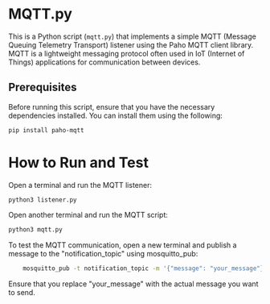 # MQTT.py

This is a Python script (`mqtt.py`) that implements a simple MQTT (Message Queuing Telemetry Transport) listener using the Paho MQTT client library. MQTT is a lightweight messaging protocol often used in IoT (Internet of Things) applications for communication between devices.

## Prerequisites

Before running this script, ensure that you have the necessary dependencies installed. You can install them using the following:

```bash
pip install paho-mqtt
```

# How to Run and Test


Open a terminal and run the MQTT listener:


```bash
python3 listener.py
```


Open another terminal and run the MQTT script:


 ```bash
python3 mqtt.py
```


To test the MQTT communication, open a new terminal and publish a message to the "notification_topic" using mosquitto_pub:


```bash
    mosquitto_pub -t notification_topic -m '{"message": "your_message"}'
```


 Ensure that you replace "your_message" with the actual message you want to send.
